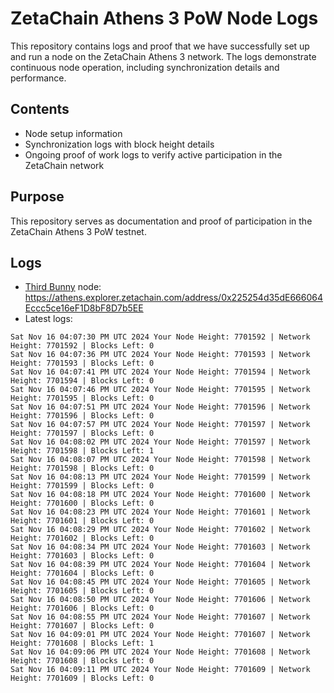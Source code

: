 # ZetaChain Athens 3 PoW Node Logs
This repository contains logs and proof that we have successfully set up and run a node on the ZetaChain Athens 3 network. The logs demonstrate continuous node operation, including synchronization details and performance.

## Contents
- Node setup information
- Synchronization logs with block height details
- Ongoing proof of work logs to verify active participation in the ZetaChain network

## Purpose
This repository serves as documentation and proof of participation in the ZetaChain Athens 3 PoW testnet.

## Logs

- [Third Bunny](https://thirdbunny.xyz/) node: https://athens.explorer.zetachain.com/address/0x225254d35dE666064Eccc5ce16eF1D8bF8D7b5EE
- Latest logs:
```
Sat Nov 16 04:07:30 PM UTC 2024 Your Node Height: 7701592 | Network Height: 7701592 | Blocks Left: 0
Sat Nov 16 04:07:36 PM UTC 2024 Your Node Height: 7701593 | Network Height: 7701593 | Blocks Left: 0
Sat Nov 16 04:07:41 PM UTC 2024 Your Node Height: 7701594 | Network Height: 7701594 | Blocks Left: 0
Sat Nov 16 04:07:46 PM UTC 2024 Your Node Height: 7701595 | Network Height: 7701595 | Blocks Left: 0
Sat Nov 16 04:07:51 PM UTC 2024 Your Node Height: 7701596 | Network Height: 7701596 | Blocks Left: 0
Sat Nov 16 04:07:57 PM UTC 2024 Your Node Height: 7701597 | Network Height: 7701597 | Blocks Left: 0
Sat Nov 16 04:08:02 PM UTC 2024 Your Node Height: 7701597 | Network Height: 7701598 | Blocks Left: 1
Sat Nov 16 04:08:07 PM UTC 2024 Your Node Height: 7701598 | Network Height: 7701598 | Blocks Left: 0
Sat Nov 16 04:08:13 PM UTC 2024 Your Node Height: 7701599 | Network Height: 7701599 | Blocks Left: 0
Sat Nov 16 04:08:18 PM UTC 2024 Your Node Height: 7701600 | Network Height: 7701600 | Blocks Left: 0
Sat Nov 16 04:08:23 PM UTC 2024 Your Node Height: 7701601 | Network Height: 7701601 | Blocks Left: 0
Sat Nov 16 04:08:29 PM UTC 2024 Your Node Height: 7701602 | Network Height: 7701602 | Blocks Left: 0
Sat Nov 16 04:08:34 PM UTC 2024 Your Node Height: 7701603 | Network Height: 7701603 | Blocks Left: 0
Sat Nov 16 04:08:39 PM UTC 2024 Your Node Height: 7701604 | Network Height: 7701604 | Blocks Left: 0
Sat Nov 16 04:08:45 PM UTC 2024 Your Node Height: 7701605 | Network Height: 7701605 | Blocks Left: 0
Sat Nov 16 04:08:50 PM UTC 2024 Your Node Height: 7701606 | Network Height: 7701606 | Blocks Left: 0
Sat Nov 16 04:08:55 PM UTC 2024 Your Node Height: 7701607 | Network Height: 7701607 | Blocks Left: 0
Sat Nov 16 04:09:01 PM UTC 2024 Your Node Height: 7701607 | Network Height: 7701608 | Blocks Left: 1
Sat Nov 16 04:09:06 PM UTC 2024 Your Node Height: 7701608 | Network Height: 7701608 | Blocks Left: 0
Sat Nov 16 04:09:11 PM UTC 2024 Your Node Height: 7701609 | Network Height: 7701609 | Blocks Left: 0
```

